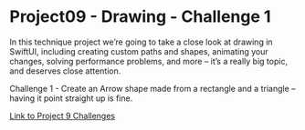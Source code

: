 # Project09 - Drawing - Challenge 1

In this technique project we’re going to take a close look at drawing in SwiftUI, including creating custom paths and shapes, animating your changes, solving performance problems, and more – it’s a really big topic, and deserves close attention.

Challenge 1 - Create an Arrow shape made from a rectangle and a triangle – having it point straight up is fine.

[Link to Project 9 Challenges](https://www.hackingwithswift.com/books/ios-swiftui/drawing-wrap-up)
